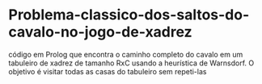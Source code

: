 # Problema-classico-dos-saltos-do-cavalo-no-jogo-de-xadrez
código em Prolog que encontra o caminho completo do cavalo em um tabuleiro de xadrez de tamanho RxC usando a heurística de Warnsdorf. O objetivo é visitar todas as casas do tabuleiro sem repeti-las
